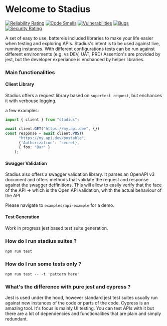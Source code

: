 # Welcome to Stadius

[![Reliability Rating](https://sonarcloud.io/api/project_badges/measure?project=Sprinting-Software_preman&metric=reliability_rating)](https://sonarcloud.io/summary/new_code?id=Sprinting-Software_preman)
[![Code Smells](https://sonarcloud.io/api/project_badges/measure?project=Sprinting-Software_preman&metric=code_smells)](https://sonarcloud.io/summary/new_code?id=Sprinting-Software_preman)
[![Vulnerabilities](https://sonarcloud.io/api/project_badges/measure?project=Sprinting-Software_preman&metric=vulnerabilities)](https://sonarcloud.io/summary/new_code?id=Sprinting-Software_preman)
[![Bugs](https://sonarcloud.io/api/project_badges/measure?project=Sprinting-Software_preman&metric=bugs)](https://sonarcloud.io/summary/new_code?id=Sprinting-Software_preman)
[![Security Rating](https://sonarcloud.io/api/project_badges/measure?project=Sprinting-Software_preman&metric=security_rating)](https://sonarcloud.io/summary/new_code?id=Sprinting-Software_preman)


A set of easy to use, battereis included libraries to make your life easier when testing and exploring APIs.
Stadius's intent is to be used against live, running instances.
With different configurations tests can be run against different environments (e.g. vs DEV, UAT, PRD)
Assertion's are provided by jest, but the developer experiance is enchanced by helper libraries.

### Main functionalities

#### Client Library

Stadius offers a request library based on ```supertest request```, but enchances it with verbouse logging.

a few examples:
```typescript
import { client } from "stadius";

await client.GET("https://my.api.dev", {})
const response = await client.POST(
      "https://my.api.dev/postable",
      {'Authorization': 'secret},
      { foo: "Bar" }
    );

```

#### Swagger Validation

Stadius also offers a swagger validation library.
It parses an OpenAPI v3 document and offers methods that validate the request and response against the swagger deffinitions.
This will allow to easily verify that the face of the API -> which is the Open API validation, whith the actual behaviour of the API 

Please navigate to ```examples/api-example``` for a demo.

#### Test Generation

Work in progress jest based test suite generation.


### How do I run stadius suites ?

```
npm run test
```

### How do I run some tests only ?

```
npm run test -- -t 'pattern here'
```

### What's the difference with pure jest and cypress ?

Jest is used under the hood, however standard jest test suites usually run against new instances of the code or parts of the code.
Cypress is an amazing tool. It's focus is mainly UI testing. You can test APIs with it but there are a lot of dependencies and functionalities that are plain and simply redundant.
